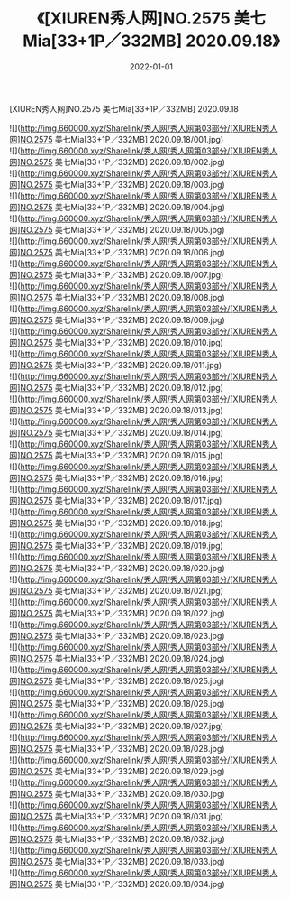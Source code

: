 ﻿---
layout: post
title:  《[XIUREN秀人网]NO.2575 美七Mia[33+1P／332MB] 2020.09.18》
date:   2022-01-01
img: http://img.660000.xyz/Sharelink/秀人网/秀人网第03部分/[XIUREN秀人网]NO.2575 美七Mia[33+1P／332MB] 2020.09.18/000.jpg
categories: [美女, 清纯, 唯美]
---

[XIUREN秀人网]NO.2575 美七Mia[33+1P／332MB] 2020.09.18

 ![](http://img.660000.xyz/Sharelink/秀人网/秀人网第03部分/[XIUREN秀人网]NO.2575 美七Mia[33+1P／332MB] 2020.09.18/001.jpg) <br>![](http://img.660000.xyz/Sharelink/秀人网/秀人网第03部分/[XIUREN秀人网]NO.2575 美七Mia[33+1P／332MB] 2020.09.18/002.jpg) <br>![](http://img.660000.xyz/Sharelink/秀人网/秀人网第03部分/[XIUREN秀人网]NO.2575 美七Mia[33+1P／332MB] 2020.09.18/003.jpg) <br>![](http://img.660000.xyz/Sharelink/秀人网/秀人网第03部分/[XIUREN秀人网]NO.2575 美七Mia[33+1P／332MB] 2020.09.18/004.jpg) <br>![](http://img.660000.xyz/Sharelink/秀人网/秀人网第03部分/[XIUREN秀人网]NO.2575 美七Mia[33+1P／332MB] 2020.09.18/005.jpg) <br>![](http://img.660000.xyz/Sharelink/秀人网/秀人网第03部分/[XIUREN秀人网]NO.2575 美七Mia[33+1P／332MB] 2020.09.18/006.jpg) <br>![](http://img.660000.xyz/Sharelink/秀人网/秀人网第03部分/[XIUREN秀人网]NO.2575 美七Mia[33+1P／332MB] 2020.09.18/007.jpg) <br>![](http://img.660000.xyz/Sharelink/秀人网/秀人网第03部分/[XIUREN秀人网]NO.2575 美七Mia[33+1P／332MB] 2020.09.18/008.jpg) <br>![](http://img.660000.xyz/Sharelink/秀人网/秀人网第03部分/[XIUREN秀人网]NO.2575 美七Mia[33+1P／332MB] 2020.09.18/009.jpg) <br>![](http://img.660000.xyz/Sharelink/秀人网/秀人网第03部分/[XIUREN秀人网]NO.2575 美七Mia[33+1P／332MB] 2020.09.18/010.jpg) <br>![](http://img.660000.xyz/Sharelink/秀人网/秀人网第03部分/[XIUREN秀人网]NO.2575 美七Mia[33+1P／332MB] 2020.09.18/011.jpg) <br>![](http://img.660000.xyz/Sharelink/秀人网/秀人网第03部分/[XIUREN秀人网]NO.2575 美七Mia[33+1P／332MB] 2020.09.18/012.jpg) <br>![](http://img.660000.xyz/Sharelink/秀人网/秀人网第03部分/[XIUREN秀人网]NO.2575 美七Mia[33+1P／332MB] 2020.09.18/013.jpg) <br>![](http://img.660000.xyz/Sharelink/秀人网/秀人网第03部分/[XIUREN秀人网]NO.2575 美七Mia[33+1P／332MB] 2020.09.18/014.jpg) <br>![](http://img.660000.xyz/Sharelink/秀人网/秀人网第03部分/[XIUREN秀人网]NO.2575 美七Mia[33+1P／332MB] 2020.09.18/015.jpg) <br>![](http://img.660000.xyz/Sharelink/秀人网/秀人网第03部分/[XIUREN秀人网]NO.2575 美七Mia[33+1P／332MB] 2020.09.18/016.jpg) <br>![](http://img.660000.xyz/Sharelink/秀人网/秀人网第03部分/[XIUREN秀人网]NO.2575 美七Mia[33+1P／332MB] 2020.09.18/017.jpg) <br>![](http://img.660000.xyz/Sharelink/秀人网/秀人网第03部分/[XIUREN秀人网]NO.2575 美七Mia[33+1P／332MB] 2020.09.18/018.jpg) <br>![](http://img.660000.xyz/Sharelink/秀人网/秀人网第03部分/[XIUREN秀人网]NO.2575 美七Mia[33+1P／332MB] 2020.09.18/019.jpg) <br>![](http://img.660000.xyz/Sharelink/秀人网/秀人网第03部分/[XIUREN秀人网]NO.2575 美七Mia[33+1P／332MB] 2020.09.18/020.jpg) <br>![](http://img.660000.xyz/Sharelink/秀人网/秀人网第03部分/[XIUREN秀人网]NO.2575 美七Mia[33+1P／332MB] 2020.09.18/021.jpg) <br>![](http://img.660000.xyz/Sharelink/秀人网/秀人网第03部分/[XIUREN秀人网]NO.2575 美七Mia[33+1P／332MB] 2020.09.18/022.jpg) <br>![](http://img.660000.xyz/Sharelink/秀人网/秀人网第03部分/[XIUREN秀人网]NO.2575 美七Mia[33+1P／332MB] 2020.09.18/023.jpg) <br>![](http://img.660000.xyz/Sharelink/秀人网/秀人网第03部分/[XIUREN秀人网]NO.2575 美七Mia[33+1P／332MB] 2020.09.18/024.jpg) <br>![](http://img.660000.xyz/Sharelink/秀人网/秀人网第03部分/[XIUREN秀人网]NO.2575 美七Mia[33+1P／332MB] 2020.09.18/025.jpg) <br>![](http://img.660000.xyz/Sharelink/秀人网/秀人网第03部分/[XIUREN秀人网]NO.2575 美七Mia[33+1P／332MB] 2020.09.18/026.jpg) <br>![](http://img.660000.xyz/Sharelink/秀人网/秀人网第03部分/[XIUREN秀人网]NO.2575 美七Mia[33+1P／332MB] 2020.09.18/027.jpg) <br>![](http://img.660000.xyz/Sharelink/秀人网/秀人网第03部分/[XIUREN秀人网]NO.2575 美七Mia[33+1P／332MB] 2020.09.18/028.jpg) <br>![](http://img.660000.xyz/Sharelink/秀人网/秀人网第03部分/[XIUREN秀人网]NO.2575 美七Mia[33+1P／332MB] 2020.09.18/029.jpg) <br>![](http://img.660000.xyz/Sharelink/秀人网/秀人网第03部分/[XIUREN秀人网]NO.2575 美七Mia[33+1P／332MB] 2020.09.18/030.jpg) <br>![](http://img.660000.xyz/Sharelink/秀人网/秀人网第03部分/[XIUREN秀人网]NO.2575 美七Mia[33+1P／332MB] 2020.09.18/031.jpg) <br>![](http://img.660000.xyz/Sharelink/秀人网/秀人网第03部分/[XIUREN秀人网]NO.2575 美七Mia[33+1P／332MB] 2020.09.18/032.jpg) <br>![](http://img.660000.xyz/Sharelink/秀人网/秀人网第03部分/[XIUREN秀人网]NO.2575 美七Mia[33+1P／332MB] 2020.09.18/033.jpg) <br>![](http://img.660000.xyz/Sharelink/秀人网/秀人网第03部分/[XIUREN秀人网]NO.2575 美七Mia[33+1P／332MB] 2020.09.18/034.jpg) <br>